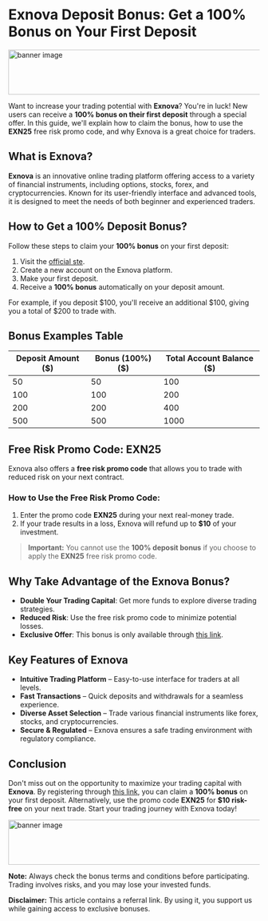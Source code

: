 # Exnova Deposit Bonus: Get a 100% Bonus on Your First Deposit

<a target="_blank" href="https://exnova.com/lp/start-trading/?aff=751494&aff_model=revenue&afftrack="><img alt="banner image" src="https://static.cdnaffs.com/files/storage/public/ck/12/6tpjgpjrcr7ghg40.jpg" width="728" height="90" /></a>

Want to increase your trading potential with **Exnova**? You're in luck! New users can receive a **100% bonus on their first deposit** through a special offer. In this guide, we'll explain how to claim the bonus, how to use the **EXN25** free risk promo code, and why Exnova is a great choice for traders.

## What is Exnova?

**Exnova** is an innovative online trading platform offering access to a variety of financial instruments, including options, stocks, forex, and cryptocurrencies. Known for its user-friendly interface and advanced tools, it is designed to meet the needs of both beginner and experienced traders.

## How to Get a 100% Deposit Bonus?

Follow these steps to claim your **100% bonus** on your first deposit:

1. Visit the [official ste]([https://r.shortlify.com/?prefid=1014038001&brand=Bgjcgw](https://exnova.com/lp/start-trading/?aff=751494&aff_model=revenue&afftrack=)).
2. Create a new account on the Exnova platform.
3. Make your first deposit.
4. Receive a **100% bonus** automatically on your deposit amount.

For example, if you deposit $100, you'll receive an additional $100, giving you a total of $200 to trade with.

## Bonus Examples Table

| Deposit Amount ($) | Bonus (100%) ($) | Total Account Balance ($) |
|--------------------|------------------|----------------------------|
| 50                 | 50              | 100                        |
| 100                | 100             | 200                        |
| 200                | 200             | 400                        |
| 500                | 500             | 1000                       |

## Free Risk Promo Code: EXN25

Exnova also offers a **free risk promo code** that allows you to trade with reduced risk on your next contract.

### How to Use the Free Risk Promo Code:

1. Enter the promo code **EXN25** during your next real-money trade.
2. If your trade results in a loss, Exnova will refund up to **$10** of your investment.

> **Important:** You cannot use the **100% deposit bonus** if you choose to apply the **EXN25** free risk promo code.

## Why Take Advantage of the Exnova Bonus?

- **Double Your Trading Capital**: Get more funds to explore diverse trading strategies.
- **Reduced Risk**: Use the free risk promo code to minimize potential losses.
- **Exclusive Offer**: This bonus is only available through [this link]([https://r.shortlify.com/?prefid=1014038001&brand=Bgjcgw](https://exnova.com/lp/start-trading/?aff=751494&aff_model=revenue&afftrack=)).

## Key Features of Exnova

- **Intuitive Trading Platform** – Easy-to-use interface for traders at all levels.
- **Fast Transactions** – Quick deposits and withdrawals for a seamless experience.
- **Diverse Asset Selection** – Trade various financial instruments like forex, stocks, and cryptocurrencies.
- **Secure & Regulated** – Exnova ensures a safe trading environment with regulatory compliance.

## Conclusion

Don't miss out on the opportunity to maximize your trading capital with **Exnova**. By registering through [this link]([https://r.shortlify.com/?prefid=1014038001&brand=Bgjcgw](https://exnova.com/lp/start-trading/?aff=751494&aff_model=revenue&afftrack=)), you can claim a **100% bonus** on your first deposit. Alternatively, use the promo code **EXN25** for **$10 risk-free** on your next trade. Start your trading journey with Exnova today!

<a target="_blank" href="https://exnova.com/lp/start-trading/?aff=751494&aff_model=revenue&afftrack="><img alt="banner image" src="https://static.cdnaffs.com/files/storage/public/ck/12/6tpjgpjrcr7ghg40.jpg" width="728" height="90" /></a>

**Note:** Always check the bonus terms and conditions before participating. Trading involves risks, and you may lose your invested funds.

**Disclaimer:** This article contains a referral link. By using it, you support us while gaining access to exclusive bonuses.

